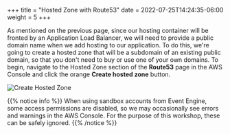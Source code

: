 +++
title = "Hosted Zone with Route53"
date = 2022-07-25T14:24:35-06:00
weight = 5
+++

As mentioned on the previous page, since our hosting container will be fronted by an Application Load Balancer, we will need to provide a public domain name when we add hosting to our application. To do this, we're going to create a hosted zone that will be a subdomain of an existing public domain, so that you don't need to buy or use one of your own domains. To begin, navigate to the Hosted Zone section of the **Route53** page in the AWS Console and click the orange **Create hosted zone** button.

![Create Hosted Zone](/images/create-hosted-zone.png)

{{% notice info %}}
When using sandbox accounts from Event Engine, some access permissions are disabled, so we may occasionally see errors and warnings in the AWS Console. For the purpose of this workshop, these can be safely ignored.
{{% /notice %}}